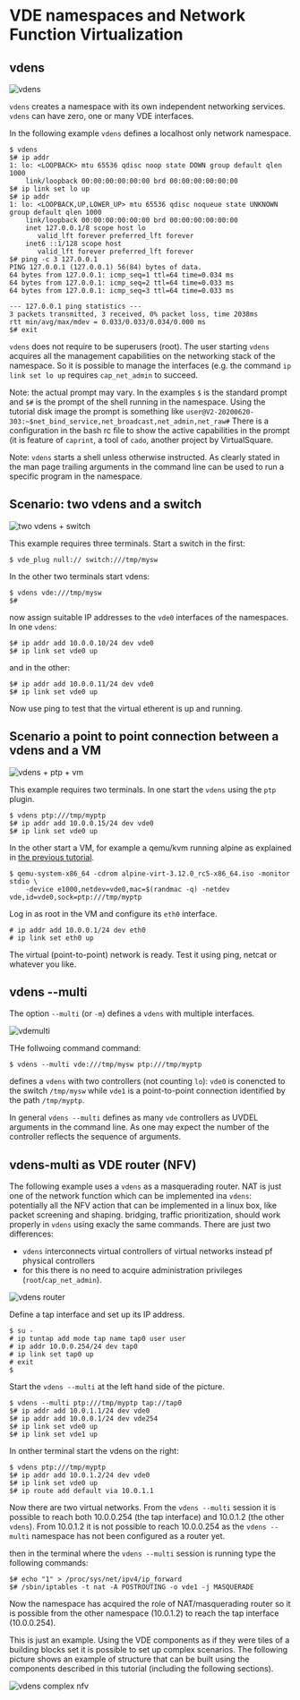 VDE namespaces and Network Function Virtualization
====

## vdens

![vdens](pictures/vde_ns.png)

`vdens` creates a namespace with its own independent networking services. `vdens` can have zero, one or many VDE interfaces.

In the following example `vdens` defines a localhost only network namespace.
```
$ vdens
$# ip addr
1: lo: <LOOPBACK> mtu 65536 qdisc noop state DOWN group default qlen 1000
    link/loopback 00:00:00:00:00:00 brd 00:00:00:00:00:00
$# ip link set lo up
$# ip addr
1: lo: <LOOPBACK,UP,LOWER_UP> mtu 65536 qdisc noqueue state UNKNOWN group default qlen 1000
    link/loopback 00:00:00:00:00:00 brd 00:00:00:00:00:00
    inet 127.0.0.1/8 scope host lo
       valid_lft forever preferred_lft forever
    inet6 ::1/128 scope host
       valid_lft forever preferred_lft forever
$# ping -c 3 127.0.0.1
PING 127.0.0.1 (127.0.0.1) 56(84) bytes of data.
64 bytes from 127.0.0.1: icmp_seq=1 ttl=64 time=0.034 ms
64 bytes from 127.0.0.1: icmp_seq=2 ttl=64 time=0.033 ms
64 bytes from 127.0.0.1: icmp_seq=3 ttl=64 time=0.033 ms

--- 127.0.0.1 ping statistics ---
3 packets transmitted, 3 received, 0% packet loss, time 2038ms
rtt min/avg/max/mdev = 0.033/0.033/0.034/0.000 ms
$# exit
```

`vdens` does not require to be superusers (root). The user starting `vdens` acquires all the management capabilities
on the networking stack of the namespace. So it is possible to manage the interfaces (e.g. the command `ip link set lo up`
requires `cap_net_admin` to succeed.

Note: the actual prompt may vary. In the examples `$` is the standard prompt and `$#` is the prompt of the shell running
in the namespace. Using the tutorial disk image
the prompt is something like `user@V2-20200620-303:~$net_bind_service,net_broadcast,net_admin,net_raw#`
There is a configuration in the bash rc file to show the active capabilities in the prompt (it is feature of `caprint`,
a tool of `cado`, another project by VirtualSquare.

Note: `vdens` starts a shell unless otherwise instructed. As clearly stated in the man page trailing arguments in the command line
can be used to run a specific program in the namespace.

## Scenario: two vdens and a switch

![two vdens + switch](pictures/vde_2vdens_sw.png)

This example requires three terminals. Start a switch in the first:
```
$ vde_plug null:// switch:///tmp/mysw
```

In the other two terminals start vdens:
```
$ vdens vde:///tmp/mysw
$#
```

now assign suitable IP addresses to the `vde0` interfaces of the namespaces. In one `vdens`:
```
$# ip addr add 10.0.0.10/24 dev vde0
$# ip link set vde0 up
```
and in the other:
```
$# ip addr add 10.0.0.11/24 dev vde0
$# ip link set vde0 up
```

Now use ping to test that the virtual etherent is up and running.

## Scenario a point to point connection between a vdens and a VM

![vdens + ptp + vm](pictures/vde_vdens_ptp_vm.png)

This example requires two terminals. In one start the `vdens` using the `ptp` plugin.
```
$ vdens ptp:///tmp/myptp
$# ip addr add 10.0.0.15/24 dev vde0
$# ip link set vde0 up
```
In the other start a VM, for example a qemu/kvm running alpine as explained in 
[the previous tutorial](vde_vm.md).
```
$ qemu-system-x86_64 -cdrom alpine-virt-3.12.0_rc5-x86_64.iso -monitor stdio \
    -device e1000,netdev=vde0,mac=$(randmac -q) -netdev vde,id=vde0,sock=ptp:///tmp/myptp
```
Log in as root in the VM and configure its `eth0` interface.
```
# ip addr add 10.0.0.1/24 dev eth0
# ip link set eth0 up
```

The virtual (point-to-point) network is ready. Test it using ping, netcat or whatever you like.

## vdens --multi

The option `--multi` (or `-m`)  defines a `vdens` with multiple interfaces.

![vdemulti](pictures/vde_ns_multi.png)

THe follwoing command command:
```
$ vdens --multi vde:///tmp/mysw ptp:///tmp/myptp
```
defines a `vdens` with two controllers (not counting `lo`):
`vde0` is conencted to the switch `/tmp/mysw` while `vde1` is a point-to-point
	connection identified by the path `/tmp/myptp`.

In general `vdens --multi` defines as many `vde` controllers as UVDEL arguments in the command line.
As one may expect the number of the controller reflects the sequence of arguments.

## vdens-multi as VDE router (NFV)

The following example uses a `vdens` as a masquerading router. NAT is just one of the network function which can
be implemented ina `vdens`: potentially all the NFV action that can be implemented in a linux box, like packet screening
and shaping. bridging, traffic prioritization, should work properly in `vdens` using exacly the same commands.
There are just two differences:

* `vdens` interconnects virtual controllers of virtual networks instead pf physical controllers
* for this there is no need to acquire  administration privileges (`root`/`cap_net_admin`).

![vdens router](pictures/vde_vdens_router.png)

Define a tap interface and set up its IP address.
```
$ su -
# ip tuntap add mode tap name tap0 user user
# ip addr 10.0.0.254/24 dev tap0
# ip link set tap0 up
# exit
$
```

Start the `vdens --multi` at the left hand side of the picture.
```
$ vdens --multi ptp:///tmp/myptp tap://tap0
$# ip addr add 10.0.1.1/24 dev vde0
$# ip addr add 10.0.0.1/24 dev vde254
$# ip link set vde0 up
$# ip link set vde1 up
```

In onther terminal start the vdens on the right:
```
$ vdens ptp:///tmp/myptp
$# ip addr add 10.0.1.2/24 dev vde0
$# ip link set vde0 up
$# ip route add default via 10.0.1.1
```

Now there are two virtual networks. From the `vdens --multi` session it is possible to reach both
10.0.0.254 (the tap interface) and 10.0.1.2 (the other `vdens`).
From 10.0.1.2 it is not possible to reach 10.0.0.254 as the `vdens --multi` namespace has not been 
configured as a router yet.

then in the terminal where the `vdens --multi` session is running type the following commands:
```
$# echo "1" > /proc/sys/net/ipv4/ip_forward
$# /sbin/iptables -t nat -A POSTROUTING -o vde1 -j MASQUERADE
```
Now the namespace has acquired the role of NAT/masquerading router so it is possible from the other namespace
(10.0.1.2) to reach the tap interface (10.0.0.254).

This is just an example. Using the VDE components as if they were tiles of a building blocks set it is possible to
set up complex scenarios. The following picture shows an example of structure that can be built using the components
described in this tutorial (including the following sections).

![vdens complex nfv](pictures/vde_complex_nfv.png)

